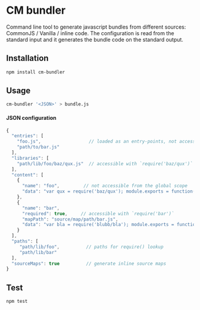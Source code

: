 CM bundler
==========

Command line tool to generate javascript bundles from different sources: CommonJS / Vanilla / inline code.
The configuration is read from the standard input and it generates the bundle code on the standard output.


Installation
------------

```bash
npm install cm-bundler
```

Usage
-----

```bash
cm-bundler '<JSON>' > bundle.js
```

#### JSON configuration

```js
{
  "entries": [
    "foo.js",                  // loaded as an entry-points, not accessible from the global scope    
    "path/to/bar.js"
  ],
  "libraries": [         
    "path/lib/foo/baz/qux.js"  // accessible with `require('baz/qux')` (see "paths")
  ],
  "content": [
    {
      "name": "foo",         // not accessible from the global scope
      "data": "var qux = require('baz/qux'); module.exports = function() { //something... };"
    },
    {
      "name": "bar", 
      "required": true,     // accessible with `require('bar')`
      "mapPath": "source/map/path/bar.js", 
      "data": "var bla = require('blubb/bla'); module.exports = function() { //something... };"
    }
  ],
  "paths": [
     "path/lib/foo",          // paths for require() lookup
     "path/lib/bar"
  ],
  "sourceMaps": true          // generate inline source maps
}
```


Test
----

```bash
npm test
```
